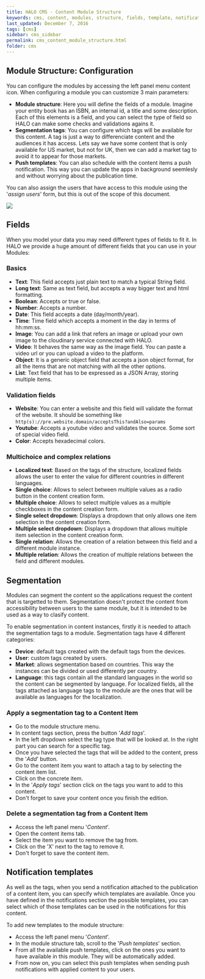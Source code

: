 ```yaml
---
title: HALO CMS - Content Module Structure
keywords: cms, content, modules, structure, fields, template, notification template, tag, segmentation, module
last_updated: December 7, 2016
tags: [cms]
sidebar: cms_sidebar
permalink: cms_content_module_structure.html
folder: cms
---
```


## Module Structure: Configuration

You can configure the modules by accessing the left panel menu <span class="fa fa-bars"/> content icon. When configuring a module you can
customize 3 main parameters:

- **Module structure**: Here you will define the fields of a module. Imagine your entity book has an ISBN, an internal id,
a title and some description. Each of this elements is a field, and you can select the type of field so HALO can make some
checks and validations agains it.
- **Segmentation tags**: You can configure which tags will be available for this content. A tag is just a way to differenciate
content and the audiences it has access. Lets say we have some content that is only available for US market, but not for UK,
then we can add a market tag to avoid it to appear for those markets.
- **Push templates**: You can also schedule with the content items a push notification. This way you can update the apps
in background seemlesly and without worrying about the publication time.

You can also assign the users that have access to this module using the '*assign users*' form, but this is out of the scope of this document.

<img src="./images/tutorial_create_module_structure.gif" />


## Fields

When you model your data you may need different types of fields to fit it. In HALO we provide a huge amount of different fields 
that you can use in your Modules:

### Basics
- **Text**: This field accepts just plain text to match a typical String field.
- **Long text**: Same as text field, but accepts a way bigger text and html formatting.
- **Boolean**: Accepts or true or false.
- **Number**: Accepts a number.
- **Date**: This field accepts a date (day/month/year).
- **Time**: Time field which accepts a moment in the day in terms of hh:mm:ss.
- **Image**: You can add a link that refers an image or upload your own image to the cloudinary service connected with HALO.
- **Video**: It behaves the same way as the image field. You can paste a video url or you can upload a video to the platform.
- **Object**: It is a generic object field that accepts a json object format, for all the items that are not matching with all the other options.
- **List**: Text field that has to be expressed as a JSON Array, storing multiple items.

### Validation fields
- **Website**: You can enter a website and this field will validate the format of the website. It should be something like `http(s)://pre.website.domain/acceptsThis?andAlso=params`
- **Youtube**: Accepts a youtube video and validates the source. Some sort of special video field.
- **Color**: Accepts hexadecimal colors.

### Multichoice and complex relations
- **Localized text**: Based on the tags of the structure, localized fields allows the user to enter the value for different
countries in different languages.
- **Single choice**: Allows to select between multiple values as a radio button in the content creation form.
- **Multiple choice**: Allows to select multiple values as a multiple checkboxes in the content creation form.
- **Single select dropdown**: Displays a dropdown that only allows one item selection in the content creation form.
- **Multiple select dropdown**: Displays a dropdown that allows multiple item selection in the content creation form.
- **Single relation**: Allows the creation of a relation between this field and a different module instance.
- **Multiple relation**: Allows the creation of multiple relations between the field and different modules.

## Segmentation

Modules can segment the content so the applications request the content that is targetted to them. Segmentation doesn't protect the content from accessibility between users to the same module,
but it is intended to be used as a way to clasify content.

To enable segmentation in content instances, firstly it is needed to attach the segmentation tags to a module. Segmentation tags have 4 different categories:

- **Device**: default tags created with the default tags from the devices.
- **User**: custom tags created by users.
- **Market**: allows segmentation based on countries. This way the instances can be divided or used differently per country.
- **Language**: this tags contain all the standard languages in the world so the content can be segmented by language. For localized fields, all the tags attached as language tags to the module
are the ones that will be available as languages for the localization.

### Apply a segmentation tag to a Content Item

- Go to the module structure menu.
- In content tags section, press the button '*Add tags*'.
- In the left dropdown select the tag type that will be looked at. In the right part you can search for a specific tag.
- Once you have selected the tags that will be added to the content, press the '*Add*' button.
- Go to the content item you want to attach a tag to by selecting the content item list.
- Click on the concrete item.
- In the '*Apply tags*' section click on the tags you want to add to this content.
- Don't forget to save your content once you finish the edition.

### Delete a segmentation tag from a Content Item

- Access the left panel menu '*Content*'.
- Open the content items tab.
- Select the item you want to remove the tag from.
- Click on the 'X' next to the tag to remove it.
- Don't forget to save the content item.

## Notification templates

As well as the tags, when you send a notification attached to the publication of a content item, you can specify which templates are available. Once you have defined in the notifications
section the possible templates, you can select which of those templates can be used in the notifications for this content.

To add new templates to the module structure:

- Access the left panel menu '*Content*'.
- In the module structure tab, scroll to the '*Push templates*' section.
- From all the available push templates, click on the ones you want to have available in this module. They will be automatically added.
- From now on, you can select this push templates when sending push notifications with applied content to your users.

